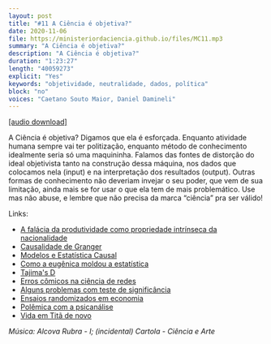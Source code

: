 ```yaml
---
layout: post
title: "#11 A Ciência é objetiva?"
date: 2020-11-06
file: https://ministeriordaciencia.github.io/files/MC11.mp3
summary: "A Ciência é objetiva?"
description: "A Ciência é objetiva?"
duration: "1:23:27"
length: "40059273"
explicit: "Yes"
keywords: "objetividade, neutralidade, dados, política"
block: "no"
voices: "Caetano Souto Maior, Daniel Damineli"
---
```



[[audio download]](https://ministeriodaciencia.github.io/files/MC11.mp3)

A Ciência é objetiva? Digamos que ela é esforçada. Enquanto atividade humana sempre vai ter politização, enquanto método de conhecimento idealmente seria só uma maquininha. Falamos das fontes de distorção do ideal objetivista tanto na construção dessa máquina, nos dados que colocamos nela (input) e na interpretação dos resultados (output). Outras formas de conhecimento não deveriam invejar o seu poder, que vem de sua limitação, ainda mais se for usar o que ela tem de mais problemático. Use mas não abuse, e lembre que não precisa da marca “ciência” pra ser válido!


Links:
- [A falácia da produtividade como propriedade intrínseca da nacionalidade](https://exame.com/edicoes/1025/)
- [Causalidade de Granger](https://en.wikipedia.org/wiki/Granger_causality)
- [Modelos e Estatística Causal](https://plato.stanford.edu/entries/causal-models/)
- [Como a eugênica moldou a estatística](http://nautil.us/issue/92/frontiers/how-eugenics-shaped-statistics)
- [Tajima's D](https://en.wikipedia.org/wiki/Tajima%27s_D)
- [Erros cômicos na ciência de redes](http://bilbo.economicoutlook.net/blog/?p=21005)
- [Alguns problemas com teste de significância](https://www.frontiersin.org/articles/10.3389/fnhum.2017.00390/full)
- [Ensaios randomizados em economia](https://tinyurl.com/y58djkqd)
- [Polêmica com a psicanálise](https://tinyurl.com/y52n8mdv)
- [Vida em Titã de novo](https://www.newscientist.com/article/2258658-weird-ring-shaped-molecule-on-titan-could-be-a-building-block-to-life/)


_Música: Alcova Rubra - I; (incidental) Cartola - Ciência e Arte_
